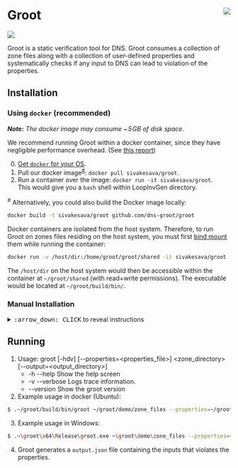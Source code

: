 Groot
<a href="https://microbadger.com/images/sivakesava/groot"><img align="right" src="https://img.shields.io/microbadger/image-size/sivakesava/groot.svg?style=flat&label=docker"></img></a>
==========
<!---
[![](https://img.shields.io/docker/cloud/build/sivakesava/groot.svg?logo=docker&style=popout&label=Docker+Image)][docker-hub]
--->
[![](https://github.com/dns-groot/groot/workflows/Docker%20Image%20CI/badge.svg?logo=docker&style=popout&label=Docker+Image)](https://github.com/dns-groot/groot/actions?query=workflow%3A%22Docker+Image+CI%22)

Groot is a static verification tool for DNS. Groot consumes a collection of zone files along with a collection of user-defined properties and systematically checks if any input to DNS can lead to violation of the properties.

## Installation

### Using `docker` (recommended)

_**Note:** The docker image may consume  ~&hairsp;5&hairsp;GB of disk space._

We recommend running Groot within a docker container,
since they have negligible performance overhead.
(See [this report](http://domino.research.ibm.com/library/cyberdig.nsf/papers/0929052195DD819C85257D2300681E7B/$File/rc25482.pdf))

0. [Get `docker` for your OS](https://docs.docker.com/install).
1. Pull our docker image<sup>[#](#note_1)</sup>: `docker pull sivakesava/groot`.
2. Run a container over the image: `docker run -it sivakesava/groot`.<br>
   This would give you a `bash` shell within LoopInvGen directory.

<a name="note_1"><sup>#</sup></a> Alternatively, you could also build the Docker image locally:

```bash
docker build -t sivakesava/groot github.com/dns-groot/groot
```
Docker containers are isolated from the host system.
Therefore, to run Groot on zones files residing on the host system,
you must first [bind mount] them while running the container:

```bash
docker run -v /host/dir:/home/groot/groot/shared -it sivakesava/groot
```

The `/host/dir` on the host system would then be accessible within the container at `~/groot/shared` (with read+write permissions). The executable would be located at `~/groot/build/bin/`.

### Manual Installation

<details>

<summary><kbd>:arrow_down: CLICK</kbd> to reveal instructions</summary>

#### Installation for Windows
1. Install [`vcpkg`](https://docs.microsoft.com/en-us/cpp/build/vcpkg?view=vs-2019) package manager to install dependecies. 
2. Install the C++ libraries (64 bit versions) using:
    - vcpkg install boost:x64-windows docopt:x64-windows nlohmann-json:x64-windows spdlog:x64-windows
    - vcpkg integrate install 
3. Clone the repository and open the solution (groot.sln) using Visual studio. Set the platform to x64 and mode to Release.
4. Configure the project properties to use ISO C++17 Standard (std:c++17) for C++ language standard.
5. Build the project using visual studio to generate the executable. The executable would be located at `~\groot\x64\Release\`.

#### Installation for Ubuntu 18.04 or later
1. Follow the instructions mentioned in the `DockerFile` to natively install in Ubuntu 18.04 or later.
2. The executable would be located at `~/groot/build/bin/`.

</details>

## Running
1. Usage: groot [-hdv] [--properties=<properties_file>] <zone_directory> [--output=<output_directory>]
    - -h --help Show the help screen
    - -v --verbose Logs trace information. 
    - --version Show the groot version
2. Example usage in docker (Ubuntu):
```bash
$ .~/groot/build/bin/groot ~/groot/demo/zone_files --properties=~/groot/demo/properties.json 
```
3. Example usage in Windows:
```bash
$ .~\groot\x64\Release\groot.exe ~\groot\demo\zone_files --properties=~\groot\demo\properties.json 
```
4.  Groot generates a `output.json` file containing the inputs that violates the properties.

[docker-hub]:         https://hub.docker.com/r/sivakesava/groot
[bind mount]:         https://docs.docker.com/storage/bind-mounts
